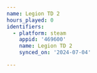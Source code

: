 ```yaml
---
name: Legion TD 2
hours_played: 0
identifiers:
  - platform: steam
    appid: '469600'
    name: Legion TD 2
    synced_on: '2024-07-04'

---
```

